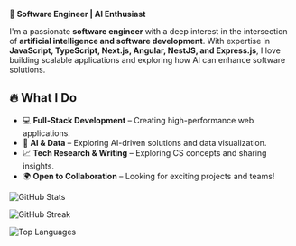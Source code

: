 🚀 **Software Engineer | AI Enthusiast**  

I'm a passionate **software engineer** with a deep interest in the intersection of **artificial intelligence and software development**. With expertise in **JavaScript, TypeScript, Next.js, Angular, NestJS, and Express.js**, I love building scalable applications and exploring how AI can enhance software solutions.

## 🔥 What I Do  
- 💻 **Full-Stack Development** – Creating high-performance web applications.  
- 🤖 **AI & Data** – Exploring AI-driven solutions and data visualization.  
- 📈 **Tech Research & Writing** – Exploring CS concepts and sharing insights.  
- 🌍 **Open to Collaboration** – Looking for exciting projects and teams!  

![GitHub Stats](https://github-readme-stats.vercel.app/api?username=ivioje&show_icons=true&theme=dark&count_private=true)

![GitHub Streak](https://streak-stats.demolab.com/?user=ivioje&theme=dark)

![Top Languages](https://github-readme-stats.vercel.app/api/top-langs/?username=ivioje&layout=compact&theme=dark)


